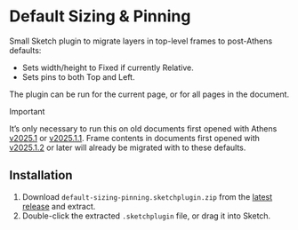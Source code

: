 # Default Sizing & Pinning

Small Sketch plugin to migrate layers in top-level frames to post-Athens defaults:

- Sets width/height to Fixed if currently Relative.
- Sets pins to both Top and Left.

The plugin can be run for the current page, or for all pages in the document.

> [!IMPORTANT]
> It’s only necessary to run this on old documents first opened with Athens [v2025.1](https://www.sketch.com/changelog/2025-1/) or [v2025.1.1](https://www.sketch.com/changelog/2025-1-1/). Frame contents in documents first opened with [v2025.1.2](https://www.sketch.com/changelog/2025-1-2/) or later will already be migrated with to these defaults.

## Installation

1. Download `default-sizing-pinning.sketchplugin.zip` from the [latest release](https://github.com/sketch-hq/default-sizing-pinning-plugin/releases/latest) and extract.
2. Double-click the extracted `.sketchplugin` file, or drag it into Sketch.
